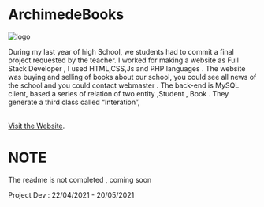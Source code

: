 # ArchimedeBooks

![logo](https://user-images.githubusercontent.com/94438481/165631273-a65131dd-909e-4297-9fb6-c514e26c1ead.PNG)
 
During my last year of high School, we students had to commit a final project requested by the teacher. I worked for making a website as  Full Stack Developer , I used HTML,CSS,Js and PHP languages . The website was buying and selling of books about our school,  you could see all news of the school and you could contact  webmaster  . The back-end is MySQL client,  based a series of relation of two  entity  ,Student , Book . They generate a third class called “Interation”,  



<br>
<a href="http://ciccio1307.altervista.org/ElaboratoCodice/homeNuovoUtente.html">Visit the Website</a>.
<br>



<h1>NOTE</h1>
The readme is not completed , coming soon <br>

Project Dev : 22/04/2021 - 20/05/2021 <br> 
